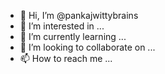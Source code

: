 - 👋 Hi, I’m @pankajwittybrains
- 👀 I’m interested in ...
- 🌱 I’m currently learning ...
- 💞️ I’m looking to collaborate on ...
- 📫 How to reach me ...

<!---
pankajwittybrains/pankajwittybrains is a ✨ special ✨ repository because its `README.md` (this file) appears on your GitHub profile.
You can click the Preview link to take a look at your changes.
--->
